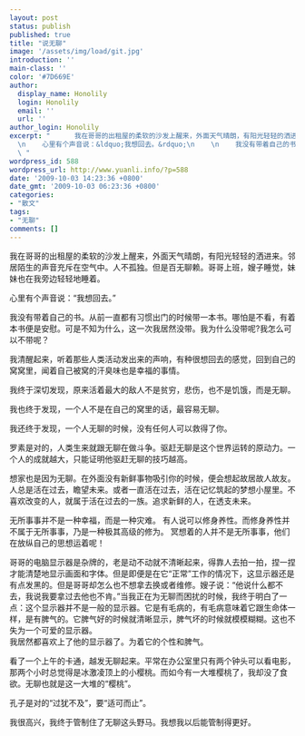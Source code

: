 ```yaml
---
layout: post
status: publish
published: true
title: "说无聊"
image: '/assets/img/load/git.jpg'
introduction: ''
main-class: ''
color: '#7D669E'
author:
  display_name: Honolily
  login: Honolily
  email: ''
  url: ''
author_login: Honolily
excerpt: "      我在哥哥的出租屋的柔软的沙发上醒来，外面天气晴朗，有阳光轻轻的洒进来。邻居陌生的声音充斥在空气中。人不孤独。但是百无聊赖。哥哥上班，嫂子睡觉，妹妹也在我旁边轻轻地睡着。\n
  \n    心里有个声音说：&ldquo;我想回去。&rdquo;\n    \n    我没有带着自己的书。从前一直都有习惯出门的时候带一本书。哪怕是不看，有着本书便是安慰。可是不知为什么，这一次我居然没带。我为什么没带呢?我怎么可以不带呢？
  \ "
wordpress_id: 588
wordpress_url: http://www.yuanli.info/?p=588
date: '2009-10-03 14:23:36 +0800'
date_gmt: '2009-10-03 06:23:36 +0800'
categories:
- "散文"
tags:
- "无聊"
comments: []
---
```

<p>      我在哥哥的出租屋的柔软的沙发上醒来，外面天气晴朗，有阳光轻轻的洒进来。邻居陌生的声音充斥在空气中。人不孤独。但是百无聊赖。哥哥上班，嫂子睡觉，妹妹也在我旁边轻轻地睡着。</p>
<p>    心里有个声音说：&ldquo;我想回去。&rdquo;</p>
<p>    我没有带着自己的书。从前一直都有习惯出门的时候带一本书。哪怕是不看，有着本书便是安慰。可是不知为什么，这一次我居然没带。我为什么没带呢?我怎么可以不带呢？  <a id="more"></a><a id="more-588"></a></p>
<p>      我清醒起来，听着那些人类活动发出来的声响，有种很想回去的感觉，回到自己的窝窝里，闻着自己被窝的汗臭味也是幸福的事情。     </p>
<p>      我终于深切发现，原来活着最大的敌人不是贫穷，悲伤，也不是饥饿，而是无聊。</p>
<p>    我也终于发现，一个人不是在自己的窝里的话，最容易无聊。</p>
<p>    我还终于发现，一个人无聊的时候，没有任何人可以救得了你。</p>
<p>    罗素是对的，人类生来就跟无聊在做斗争。驱赶无聊是这个世界运转的原动力。一个人的成就越大，只能证明他驱赶无聊的技巧越高。</p>
<p>    想家也是因为无聊。在外面没有新鲜事物吸引你的时候，便会想起故居故人故友。人总是活在过去，瞻望未来。或者一直活在过去，活在记忆筑起的梦想小屋里。不喜欢改变的人，就属于活在过去的一族。追求新鲜的人，在透支未来。</p>
<p>    无所事事并不是一种幸福，而是一种灾难。 有人说可以修身养性。而修身养性并不属于无所事事，乃是一种极其高级的修为。 冥想着的人并不是无所事事，他们在放纵自己的思想运着呢！ </p>
<p>    哥哥的电脑显示器是杂牌的，老是动不动就不清晰起来，得靠人去拍一拍，捏一捏才能清楚地显示画面和字体。但是即便是在它&ldquo;正常&rdquo;工作的情况下，这显示器还是有点发黑的。但是哥哥却怎么也不想拿去换或者维修。嫂子说：&ldquo;他说什么都不去，我说我要拿过去他也不肯。&rdquo;当我正在为无聊而困扰的时候，我终于明白了一点：这个显示器并不是一般的显示器。它是有毛病的，有毛病意味着它跟生命体一样，是有脾气的。它脾气好的时候就清晰显示，脾气坏的时候就模模糊糊。这也不失为一个可爱的显示器。<br />
    我居然都喜欢上了他的显示器了。为着它的个性和脾气。</p>
<p>    看了一个上午的卡通，越发无聊起来。平常在办公室里只有两个钟头可以看电影，那两个小时总觉得是冰激凌顶上的小樱桃。而如今有一大堆樱桃了，我却没了食欲。无聊也就是这一大堆的&ldquo;樱桃&rdquo;。</p>
<p>    孔子是对的&ldquo;过犹不及&rdquo;，要&ldquo;适可而止&rdquo;。</p>
<p>    我很高兴，我终于管制住了无聊这头野马。我想我以后能管制得更好。</p>
